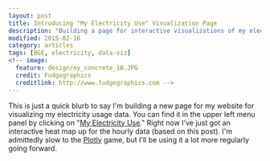 ```yaml
---
layout: post
title: Introducing "My Electricity Use" Visualization Page
description: "Building a page for interactive visualizations of my electricity use data."
modified: 2015-02-16
category: articles
tags: [BGE, electricity, data-viz]
<!-- image:
  feature: design/ny_concrete_10.JPG
  credit: Fudgegraphics
  creditlink: http://www.fudgegraphics.com -->
---
```


This is just a quick blurb to say I'm building a new page for my website for visualizing my electricity usage data.  You can find it in the upper left menu panel by clicking on "<a href='{{ site.url }}/my-elec-use/'>My Electricity Use</a>."  Right now I've just got an interactive heat map up for the hourly data (based on this post).  I'm admittedly slow to the <a href='http://plot.ly'>Plotly</a> game, but I'll be using it a lot more regularly going forward.








